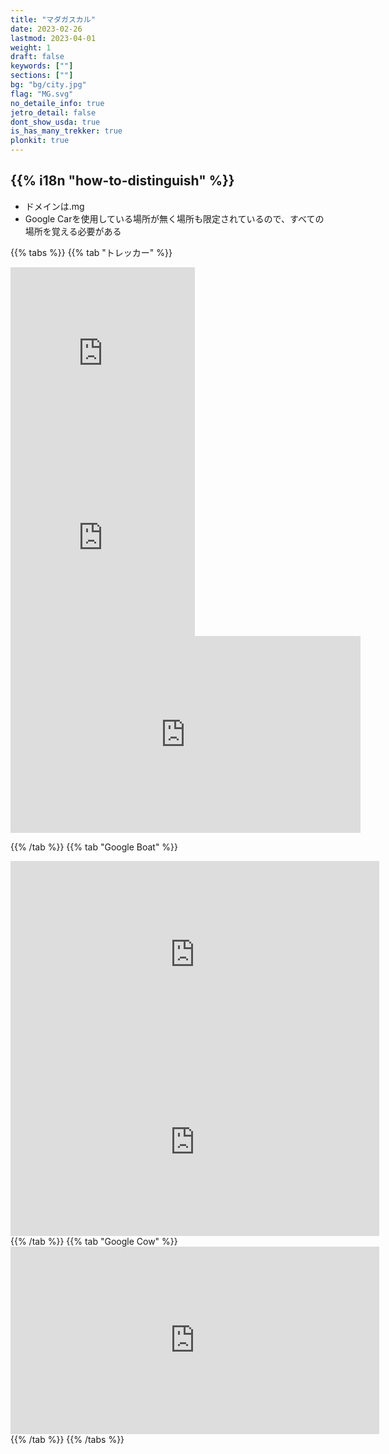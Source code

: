```yaml
---
title: "マダガスカル"
date: 2023-02-26
lastmod: 2023-04-01
weight: 1
draft: false
keywords: [""]
sections: [""]
bg: "bg/city.jpg"
flag: "MG.svg"
no_detaile_info: true
jetro_detail: false
dont_show_usda: true
is_has_many_trekker: true
plonkit: true
---
```


<div class="main-desciption country-description">
    <h2 class="section-title">{{% i18n "how-to-distinguish" %}}</h2>
    <ul class="rule-list">
        <li>ドメインは<span class="quiz">.mg</span></li>
        <li>Google Carを使用している場所が無く場所も限定されているので、すべての場所を覚える必要がある</li>
    </ul>
</div>

{{% tabs %}}
{{% tab "トレッカー" %}}
<div class="googlemap-if">
<iframe src="https://www.google.com/maps/embed?pb=!4v1682020963172!6m8!1m7!1sm7AX8lqdxkUmpkFY-AhIMQ!2m2!1d-18.92382582069827!2d47.53177034625296!3f66.53231343173096!4f22.835800446454456!5f0.4000000000000002" width="295" height="295" style="border:0;" allowfullscreen="" loading="lazy" referrerpolicy="no-referrer-when-downgrade"></iframe>
<iframe src="https://www.google.com/maps/embed?pb=!4v1682021034347!6m8!1m7!1svBxu5kas7e10HQwYvjFS6g!2m2!1d-18.92328094594912!2d47.5301458949846!3f277.51162859199894!4f1.5833064148211378!5f0.4000000000000002" width="295" height="295" style="border:0;" allowfullscreen="" loading="lazy" referrerpolicy="no-referrer-when-downgrade"></iframe>
</div>


<div class="googlemap-if">
<iframe width="560" height="315" src="https://www.youtube.com/embed/EQx88t1-FAM?start=3190" title="YouTube video player" frameborder="0" allow="accelerometer; autoplay; clipboard-write; encrypted-media; gyroscope; picture-in-picture; web-share" allowfullscreen></iframe>
</div>

{{% /tab %}}
{{% tab "Google Boat" %}}
<div class="googlemap-if">
<iframe src="https://www.google.com/maps/embed?pb=!4v1681432674789!6m8!1m7!1sAY9_EEKUCnppOC7UJcRoOg!2m2!1d-22.21717804510507!2d43.27859531339001!3f298.32003224073003!4f-8.301811380990216!5f0.4000000000000002" width="590" height="300" style="border:0;" allowfullscreen="" loading="lazy" referrerpolicy="no-referrer-when-downgrade"></iframe>
<iframe src="https://www.google.com/maps/embed?pb=!4v1681432842668!6m8!1m7!1sA3Nwp5mbVkMHUB_Y9cJRZA!2m2!1d-21.82954985767571!2d43.29258799976509!3f347.32169245851566!4f-19.93599673144614!5f0.4000000000000002" width="590" height="300" style="border:0;" allowfullscreen="" loading="lazy" referrerpolicy="no-referrer-when-downgrade"></iframe>
</div>
{{% /tab %}}
{{% tab "Google Cow" %}}
<div class="googlemap-if">
<iframe src="https://www.google.com/maps/embed?pb=!4v1681432367131!6m8!1m7!1sT_x6tKUcG9AYJuql40_4Xg!2m2!1d-22.10519356015425!2d43.25158079458464!3f335.6901864595806!4f-27.15287173309057!5f0.7244172100979407" width="590" height="300" style="border:0;" allowfullscreen="" loading="lazy" referrerpolicy="no-referrer-when-downgrade"></iframe>
</div>
{{% /tab %}}
{{% /tabs %}}